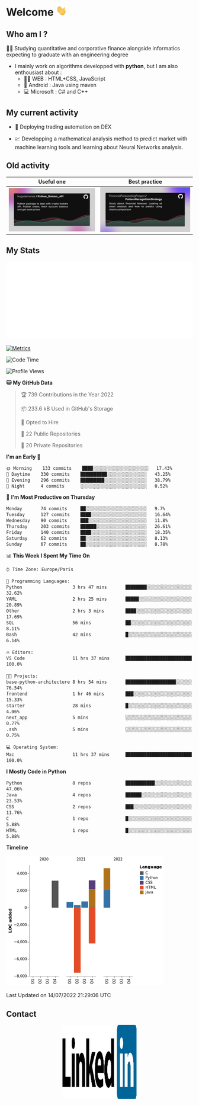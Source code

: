 # Welcome <img src="assets/hello.gif" width="30px"/>


## Who am I ?

:man_student: Studying quantitative and corporative finance alongside informatics expecting to graduate with an engineering degree

*  I mainly work on algorithms developped with **python**, but I am also enthousiast about :
    * :man_technologist: WEB : HTML+CSS, JavaScript
    * :iphone: Android : Java using maven
    * :computer: Microsoft : C# and C++

## My current activity

* :rocket: Deploying trading automation on DEX

* :chart: Developping a mathematical analysis method to predict market with machine learning tools and learning about Neural Networks analysis.

## Old activity

| Useful one | Best practice|
| ------------- | ------------- |
| [![](assets/BrokerAPI.png)](https://github.com/hugodemenez/Python_Brokers_API)  | [![](assets/PatternRecognitionStrategy.png)](https://github.com/FinancialForecastingProject/PatternRecognitionStrategy.git)  |

## My Stats

<p align=center>
<img src="metrics.plugin.wakatime.svg" alt="Metrics">
</p>

[![Metrics](https://github.com/hugodemenez/hugodemenez/actions/workflows/workflow.yml/badge.svg)](https://github.com/hugodemenez/hugodemenez/actions/workflows/workflow.yml)

<!--START_SECTION:waka-->
![Code Time](http://img.shields.io/badge/Code%20Time-0%20secs-blue)

![Profile Views](http://img.shields.io/badge/Profile%20Views-158-blue)

**🐱 My GitHub Data** 

> 🏆 739 Contributions in the Year 2022
 > 
> 📦 233.6 kB Used in GitHub's Storage 
 > 
> 💼 Opted to Hire
 > 
> 📜 22 Public Repositories 
 > 
> 🔑 20 Private Repositories  
 > 
**I'm an Early 🐤** 

```text
🌞 Morning    133 commits    ████░░░░░░░░░░░░░░░░░░░░░   17.43% 
🌆 Daytime    330 commits    ██████████░░░░░░░░░░░░░░░   43.25% 
🌃 Evening    296 commits    █████████░░░░░░░░░░░░░░░░   38.79% 
🌙 Night      4 commits      ░░░░░░░░░░░░░░░░░░░░░░░░░   0.52%

```
📅 **I'm Most Productive on Thursday** 

```text
Monday       74 commits     ██░░░░░░░░░░░░░░░░░░░░░░░   9.7% 
Tuesday      127 commits    ████░░░░░░░░░░░░░░░░░░░░░   16.64% 
Wednesday    90 commits     ███░░░░░░░░░░░░░░░░░░░░░░   11.8% 
Thursday     203 commits    ██████░░░░░░░░░░░░░░░░░░░   26.61% 
Friday       140 commits    ████░░░░░░░░░░░░░░░░░░░░░   18.35% 
Saturday     62 commits     ██░░░░░░░░░░░░░░░░░░░░░░░   8.13% 
Sunday       67 commits     ██░░░░░░░░░░░░░░░░░░░░░░░   8.78%

```


📊 **This Week I Spent My Time On** 

```text
⌚︎ Time Zone: Europe/Paris

💬 Programming Languages: 
Python                   3 hrs 47 mins       ████████░░░░░░░░░░░░░░░░░   32.62% 
YAML                     2 hrs 25 mins       █████░░░░░░░░░░░░░░░░░░░░   20.89% 
Other                    2 hrs 3 mins        ████░░░░░░░░░░░░░░░░░░░░░   17.69% 
SQL                      56 mins             ██░░░░░░░░░░░░░░░░░░░░░░░   8.11% 
Bash                     42 mins             █░░░░░░░░░░░░░░░░░░░░░░░░   6.14%

🔥 Editors: 
VS Code                  11 hrs 37 mins      █████████████████████████   100.0%

🐱‍💻 Projects: 
base-python-architecture 8 hrs 54 mins       ███████████████████░░░░░░   76.54% 
frontend                 1 hr 46 mins        ███░░░░░░░░░░░░░░░░░░░░░░   15.33% 
starter                  28 mins             █░░░░░░░░░░░░░░░░░░░░░░░░   4.06% 
next_app                 5 mins              ░░░░░░░░░░░░░░░░░░░░░░░░░   0.77% 
.ssh                     5 mins              ░░░░░░░░░░░░░░░░░░░░░░░░░   0.75%

💻 Operating System: 
Mac                      11 hrs 37 mins      █████████████████████████   100.0%

```

**I Mostly Code in Python** 

```text
Python                   8 repos             ███████████░░░░░░░░░░░░░░   47.06% 
Java                     4 repos             ██████░░░░░░░░░░░░░░░░░░░   23.53% 
CSS                      2 repos             ███░░░░░░░░░░░░░░░░░░░░░░   11.76% 
C                        1 repo              █░░░░░░░░░░░░░░░░░░░░░░░░   5.88% 
HTML                     1 repo              █░░░░░░░░░░░░░░░░░░░░░░░░   5.88%

```


**Timeline**

![Chart not found](https://raw.githubusercontent.com/hugodemenez/hugodemenez/main/charts/bar_graph.png) 


 Last Updated on 14/07/2022 21:29:06 UTC
<!--END_SECTION:waka-->

## Contact

<p align=center >
<a href="https://www.linkedin.com/in/hugo-demenez/"><img src="assets/linkedin.svg" alt="Linkedin_hugodemenez" height="200px" width="200px"/></a>
</p>
